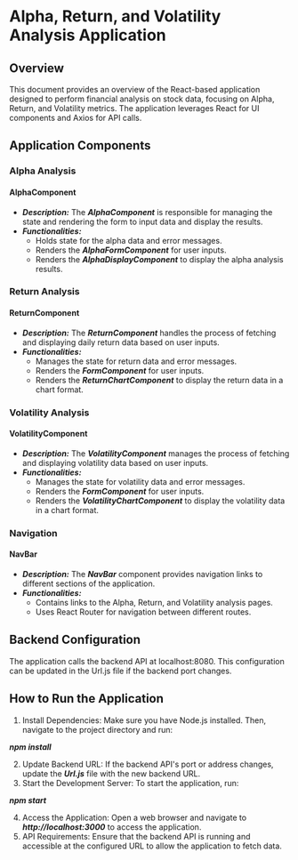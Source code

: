# Alpha, Return, and Volatility Analysis Application

## Overview

This document provides an overview of the React-based application designed to perform financial analysis on stock data, focusing on Alpha, Return, and Volatility metrics. The application leverages React for UI components and Axios for API calls.

## Application Components

### Alpha Analysis

#### AlphaComponent

- **_Description:_** The **_AlphaComponent_** is responsible for managing the state and rendering the form to input data and display the results.
- **_Functionalities:_**
  - Holds state for the alpha data and error messages.
  - Renders the **_AlphaFormComponent_** for user inputs.
  - Renders the **_AlphaDisplayComponent_** to display the alpha analysis results.

### Return Analysis

#### ReturnComponent

- **_Description:_** The **_ReturnComponent_** handles the process of fetching and displaying daily return data based on user inputs.
- **_Functionalities:_**
  - Manages the state for return data and error messages.
  - Renders the **_FormComponent_** for user inputs.
  - Renders the **_ReturnChartComponent_** to display the return data in a chart format.

### Volatility Analysis

#### VolatilityComponent

- **_Description:_** The **_VolatilityComponent_** manages the process of fetching and displaying volatility data based on user inputs.
- **_Functionalities:_**
  - Manages the state for volatility data and error messages.
  - Renders the **_FormComponent_** for user inputs.
  - Renders the **_VolatilityChartComponent_** to display the volatility data in a chart format.

### Navigation

#### NavBar

- **_Description:_** The **_NavBar_** component provides navigation links to different sections of the application.
- **_Functionalities:_**
  - Contains links to the Alpha, Return, and Volatility analysis pages.
  - Uses React Router for navigation between different routes.

## Backend Configuration

The application calls the backend API at localhost:8080. This configuration can be updated in the Url.js file if the backend port changes.

## How to Run the Application

1. Install Dependencies:
   Make sure you have Node.js installed. Then, navigate to the project directory and run:

**_npm install_**

2. Update Backend URL:
   If the backend API's port or address changes, update the **_Url.js_** file with the new backend URL.
3. Start the Development Server:
   To start the application, run:

**_npm start_**

4. Access the Application:
   Open a web browser and navigate to **_http://localhost:3000_** to access the application.
5. API Requirements:
   Ensure that the backend API is running and accessible at the configured URL to allow the application to fetch data.
